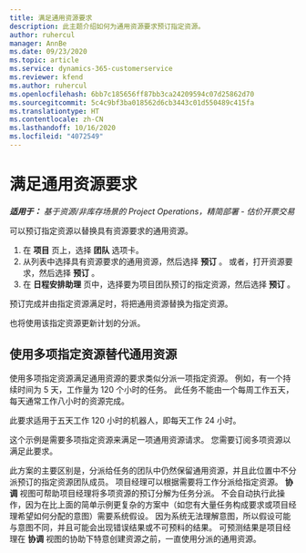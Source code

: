 ```yaml
---
title: 满足通用资源要求
description: 此主题介绍如何为通用资源要求预订指定资源。
author: ruhercul
manager: AnnBe
ms.date: 09/23/2020
ms.topic: article
ms.service: dynamics-365-customerservice
ms.reviewer: kfend
ms.author: ruhercul
ms.openlocfilehash: 6bb7c185656ff87bb3ca24209594c07d25862d70
ms.sourcegitcommit: 5c4c9bf3ba018562d6cb3443c01d550489c415fa
ms.translationtype: HT
ms.contentlocale: zh-CN
ms.lasthandoff: 10/16/2020
ms.locfileid: "4072549"
---
```

# <a name="generic-resource-requirement-fulfillment"></a>满足通用资源要求

_**适用于：** 基于资源/非库存场景的 Project Operations，精简部署 - 估价开票交易_

可以预订指定资源以替换具有资源要求的通用资源。

1. 在 **项目** 页上，选择 **团队** 选项卡。
2. 从列表中选择具有资源要求的通用资源，然后选择 **预订** 。 或者，打开资源要求，然后选择 **预订** 。
3. 在 **日程安排助理** 页中，选择要为项目团队预订的指定资源，然后选择 **预订** 。

预订完成并由指定资源满足时，将把通用资源替换为指定资源。

也将使用该指定资源更新计划的分派。

## <a name="fulfill-a-generic-resource-with-multiple-named-resources"></a>使用多项指定资源替代通用资源
使用多项指定资源满足通用资源的要求类似分派一项指定资源。 例如，有一个持续时间为 5 天，工作量为 120 个小时的任务。 此任务不能由一个每周工作五天，每天通常工作八小时的资源完成。 

此要求适用于五天工作 120 小时的机器人，即每天工作 24 小时。

这个示例是需要多项指定资源来满足一项通用资源请求。 您需要订阅多项资源以满足此要求。

此方案的主要区别是，分派给任务的团队中仍然保留通用资源，并且此位置中不分派预订的指定资源团队成员。 项目经理可以根据需要将工作分派给指定资源。 **协调** 视图可帮助项目经理将多项资源的预订分解为任务分派。 不会自动执行此操作，因为在比上面的简单示例更复杂的方案中（如您有大量任务构成要求或项目经理希望如何分配的意图）需要系统假设。 因为系统无法理解意图，所以假设可能与意图不同，并且可能会出现错误结果或不可预料的结果。 可预测结果是项目经理在 **协调** 视图的协助下特意创建资源之前，一直使用分派的通用资源。


